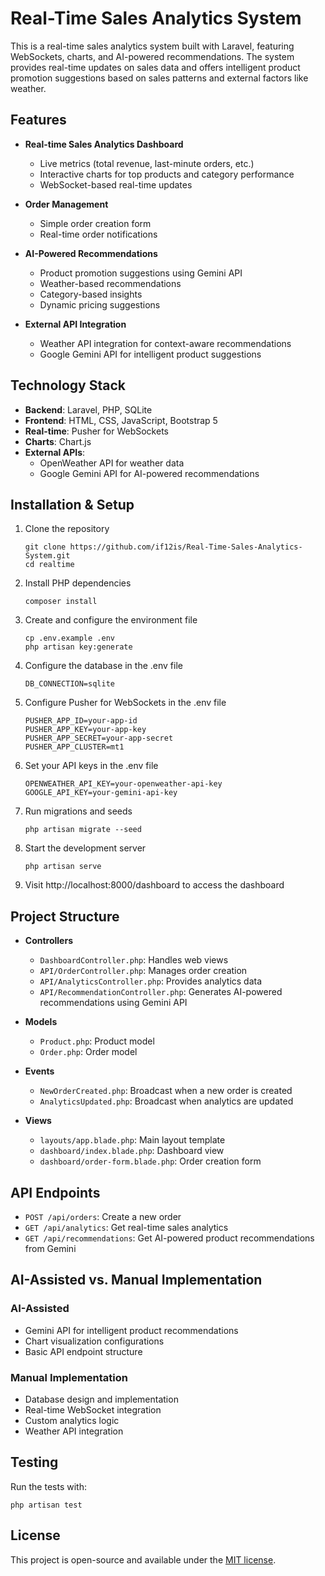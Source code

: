 # Real-Time Sales Analytics System

This is a real-time sales analytics system built with Laravel, featuring WebSockets, charts, and AI-powered recommendations. The system provides real-time updates on sales data and offers intelligent product promotion suggestions based on sales patterns and external factors like weather.

## Features

-   **Real-time Sales Analytics Dashboard**

    -   Live metrics (total revenue, last-minute orders, etc.)
    -   Interactive charts for top products and category performance
    -   WebSocket-based real-time updates

-   **Order Management**

    -   Simple order creation form
    -   Real-time order notifications

-   **AI-Powered Recommendations**

    -   Product promotion suggestions using Gemini API
    -   Weather-based recommendations
    -   Category-based insights
    -   Dynamic pricing suggestions

-   **External API Integration**
    -   Weather API integration for context-aware recommendations
    -   Google Gemini API for intelligent product suggestions

## Technology Stack

-   **Backend**: Laravel, PHP, SQLite
-   **Frontend**: HTML, CSS, JavaScript, Bootstrap 5
-   **Real-time**: Pusher for WebSockets
-   **Charts**: Chart.js
-   **External APIs**:
    -   OpenWeather API for weather data
    -   Google Gemini API for AI-powered recommendations

## Installation & Setup

1. Clone the repository

    ```
    git clone https://github.com/if12is/Real-Time-Sales-Analytics-System.git
    cd realtime
    ```

2. Install PHP dependencies

    ```
    composer install
    ```

3. Create and configure the environment file

    ```
    cp .env.example .env
    php artisan key:generate
    ```

4. Configure the database in the .env file

    ```
    DB_CONNECTION=sqlite
    ```

5. Configure Pusher for WebSockets in the .env file

    ```
    PUSHER_APP_ID=your-app-id
    PUSHER_APP_KEY=your-app-key
    PUSHER_APP_SECRET=your-app-secret
    PUSHER_APP_CLUSTER=mt1
    ```

6. Set your API keys in the .env file

    ```
    OPENWEATHER_API_KEY=your-openweather-api-key
    GOOGLE_API_KEY=your-gemini-api-key
    ```

7. Run migrations and seeds

    ```
    php artisan migrate --seed
    ```

8. Start the development server

    ```
    php artisan serve
    ```

9. Visit http://localhost:8000/dashboard to access the dashboard

## Project Structure

-   **Controllers**

    -   `DashboardController.php`: Handles web views
    -   `API/OrderController.php`: Manages order creation
    -   `API/AnalyticsController.php`: Provides analytics data
    -   `API/RecommendationController.php`: Generates AI-powered recommendations using Gemini API

-   **Models**

    -   `Product.php`: Product model
    -   `Order.php`: Order model

-   **Events**

    -   `NewOrderCreated.php`: Broadcast when a new order is created
    -   `AnalyticsUpdated.php`: Broadcast when analytics are updated

-   **Views**
    -   `layouts/app.blade.php`: Main layout template
    -   `dashboard/index.blade.php`: Dashboard view
    -   `dashboard/order-form.blade.php`: Order creation form

## API Endpoints

-   `POST /api/orders`: Create a new order
-   `GET /api/analytics`: Get real-time sales analytics
-   `GET /api/recommendations`: Get AI-powered product recommendations from Gemini

## AI-Assisted vs. Manual Implementation

### AI-Assisted

-   Gemini API for intelligent product recommendations
-   Chart visualization configurations
-   Basic API endpoint structure

### Manual Implementation

-   Database design and implementation
-   Real-time WebSocket integration
-   Custom analytics logic
-   Weather API integration

## Testing

Run the tests with:

```
php artisan test
```

## License

This project is open-source and available under the [MIT license](LICENSE).
